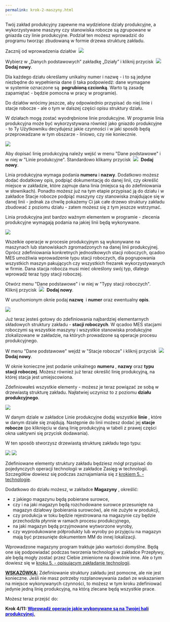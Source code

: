```yaml
---
permalink: krok-2-maszyny.html
---
```

Twój zakład produkcyjny zapewne ma wydzielone działy produkcyjne, a wykorzystywane maszyny czy stanowiska robocze są zgrupowane w gniazda czy linie produkcyjne. Podział ten możesz wprowadzić do programu tworząc zbudowaną w formie drzewa strukturę zakładu.

  

Zacznij od wprowadzenia działów&nbsp; 
[![](/images/dzialy_lista.png)](/images/dzialy_lista.png)
  

Wybierz w&nbsp;„Danych podstawowych” zakładkę „Działy” i&nbsp;kliknij przycisk&nbsp; ![](/images/dodaj%20nowy.png)&nbsp; **Dodaj nowy**.

Dla każdego działu określamy unikalny numer i nazwę - i to są jedyne niezbędne do wypełnienia dane&nbsp;(i taka podpowiedź: dane wymagane w&nbsp;systemie oznaczone są&nbsp; **pogrubioną&nbsp;czcionką**. Warto tą zasadę zapamiętać - będzie pomocna w pracy w programie).

Do działów wrócimy jeszcze, aby odpowiednio przypisać do niej linie i stacje robocze - ale o tym w dalszej części opisu struktury działu.

W działach mogą zostać wyodrębnione linie produkcyjne. W programie linia produkcyjna może być wykorzystywana również jako gniazdo produkcyjne - to Ty Użytkowniku decydujesz jakie czynności i w jaki sposób będą przeprowadzane w tym obszarze - liniowo, czy nie koniecznie.

[![](/images/linia_lista.png)](/images/linia_lista.png)

Aby dopisać linię produkcyjną należy wejść w menu "Dane podstawowe" i w niej w "Linie produkcyjne". Standardowo klikamy&nbsp;przycisk&nbsp; ![](/images/dodaj%20nowy.png)&nbsp; **Dodaj nowy**.&nbsp;

Linia produkcyjna wymaga podania **numeru** i **nazwy**. Dodatkowo możesz dodać dodatkowy opis, podpiąć dokumentację do danej linii, czy określić miejsce w zakładzie, które zajmuje dana linia (miejsca są do zdefiniowania w słownikach). Ponadto możesz już na tym etapie przypisać ją do działu i w zakładce Stacje robocze podpiąć maszyny czy stanowiska znajdujące się w danej linii - jednak za chwilę pokażemy Ci jak całe drzewo struktury zakładu zbudować z poziomu działu - zatem możesz się z tym jeszcze wstrzymać.

  

Linia produkcyjna jest bardzo ważnym elementem w programie - zlecenia produkcyjne wymagają podania na jakiej linii będą wykonywane.&nbsp;

[![](/images/typy_stacji_lista.png)](/images/typy_stacji_lista.png)
  

Wszelkie operacje w procesie produkcyjnym są wykonywane na maszynach lub stanowiskach zgromadzonych na danej linii produkcyjnej. Oprócz zdefiniowania konkretnych jednostkowych stacji roboczych, qcadoo MES umożliwia wprowadzenie typu stacji roboczych, dla pogrupowania wszystkich maszyn pakujących czy wszystkich frezarek wykorzystywanych w firmie. Dana stacja robocza musi mieć określony swój typ, dlatego wprowadź teraz typy stacji roboczej.

  

  

Otwórz menu "Dane podstawowe" i w niej w "Typy stacji roboczych". Kliknij&nbsp;przycisk&nbsp; ![](/images/dodaj%20nowy.png)&nbsp; **Dodaj nowy**.&nbsp;

W uruchomionym oknie podaj **nazwę** &nbsp;i **numer** oraz ewentualny **opis**.

![](/images/stacje_lista.png)

Już teraz jesteś gotowy do zdefiniowania najbardziej elementarnych składowych struktury zakładu - **stacji roboczych**. W qcadoo MES stacjami roboczymi są wszystkie maszyny i wszystkie stanowiska produkcyjne zlokalizowane w zakładzie, na których prowadzone są operacje procesu produkcyjnego.

W menu "Dane podstawowe" wejdź w "Stacje robocze" i kliknij&nbsp;przycisk&nbsp; ![](/images/dodaj%20nowy.png)&nbsp; **Dodaj nowy**.&nbsp;

W oknie konieczne jest podanie unikalnego **numeru** , **nazwy** oraz **typu stacji roboczej**. Możesz również już teraz określić linię produkcyjną, na której stacja jest umiejscowiona.&nbsp;

Zdefiniowałeś wszystkie elementy - możesz je teraz powiązać ze sobą w drzewiastą strukturę zakładu. Najłatwiej uczynisz to z poziomu **działu produkcyjnego**.

[![](/images/dzialy_linie.png)](/images/dzialy_linie.png)

W danym dziale w zakładce Linie produkcyjne dodaj wszystkie **linie** , które w danym dziale się znajdują. Następnie do linii możesz dodać jej **stacje robocze** (po kliknięciu w daną linię produkcyjną w tabeli z prawej części okna uaktywni się przycisk dodawania).

  

W ten sposób stworzysz drzewiastą strukturę zakładu tego typu:

[![](/images/struktura.png)](/images/struktura.png) ![](/images/dzialy_magazyny.png)
  

Zdefiniowane elementy struktury zakładu będziesz mógł przypisać do pojedynczych operacji technologii w zakładce Zasięg w technologii. Szczegółów dowiesz się podczas zaznajamiania się z [krokiem 5. - technologie](/krok-4-technologie).

  

 Dodatkowo do działu możesz, w zakładce **Magazyny** , określić: 
- z jakiego magazynu będą pobierane surowce,&nbsp;
- czy i na jaki magazyn będą rozchodowane surowce przesunięte na magazyn działowy (pobierania surowców), ale nie zużyte w produkcji,
- czy produkcja w toku będzie rejestrowana na magazynie czy będzie przechodziła płynnie w ramach procesu produkcyjnego,
- na jaki magazyn będą przyjmowane wytworzone wyroby,
- czy wyprodukowane półprodukty lub wyroby po przyjęciu na magazyn mają być przesunięte dokumentem MM do innej lokalizacji.

  

Wprowadzone magazyny program traktuje jako wartości domyślne. Będą one się podpowiadać podczas tworzenia technologii w zakładce Przepływy, ale będą mogły zostać przez Ciebie zmienione na dowolnie inne. Ale o tym dowiesz się w [kroku 5. - opisującym zakładanie technologii](/krok-4-technologie).&nbsp;

<u style="font-weight:bold">WSKAZÓWKA:</u>&nbsp;Zdefiniowanie struktury zakładu jest pomocne, ale nie jest konieczne. Jeśli nie masz potrzeby rozplanowywania zadań ze wskazaniem na miejsce wykonywanych czynności, to możesz w tym kroku zdefiniować jedynie jedną linię produkcyjną, na którą zlecane będą wszystkie prace.

Możesz teraz przejść do:

**Krok 4/11: [<font color="#0000ff">Wprowadź operacje jakie wykonywane są na Twojej hali produkcyjnej.</font>](/krok-3-operacje)**

